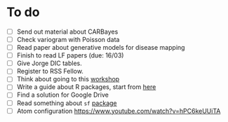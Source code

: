 # To do
- [ ] Send out material about CARBayes
- [ ] Check variogram with Poisson data
- [ ] Read paper about generative models for disease mapping
- [ ] Finish to read LF papers (due: 16/03)
- [ ] Give Jorge DIC tables. 
- [ ] Register to RSS Fellow.
- [ ] Think about going to this [workshop](https://www.liverpool.ac.uk/translational-medicine/departmentsandgroups/joine-r/workshops/)
- [ ] Write a guide about R packages, start from [here](https://github.com/jtleek/rpackages)
- [ ] Find a solution for Google Drive
- [ ] Read something about `sf` [package](https://r-spatial.github.io/sf/)
- [ ] Atom configuration https://www.youtube.com/watch?v=hPC6keUUiTA
